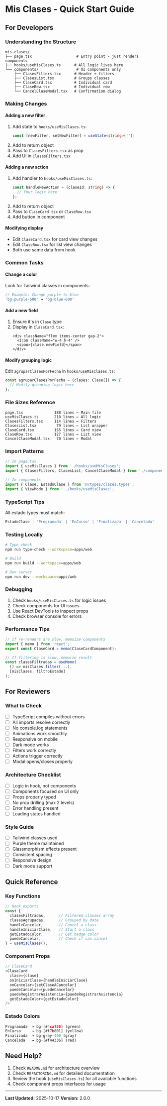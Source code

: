 # Mis Clases - Quick Start Guide

## For Developers

### Understanding the Structure

```
mis-clases/
├── page.tsx                    # Entry point - just renders components
├── hooks/useMisClases.ts      # All logic lives here
└── components/                 # UI components only
    ├── ClasesFilters.tsx      # Header + filters
    ├── ClasesList.tsx         # Groups classes
    ├── ClaseCard.tsx          # Individual card
    ├── ClaseRow.tsx           # Individual row
    └── CancelClaseModal.tsx   # Confirmation dialog
```

### Making Changes

#### Adding a new filter
1. Add state to `hooks/useMisClases.ts`:
   ```typescript
   const [newFilter, setNewFilter] = useState<string>('');
   ```
2. Add to return object
3. Pass to `ClasesFilters.tsx` as prop
4. Add UI in `ClasesFilters.tsx`

#### Adding a new action
1. Add handler to `hooks/useMisClases.ts`:
   ```typescript
   const handleNewAction = (claseId: string) => {
     // Your logic here
   };
   ```
2. Add to return object
3. Pass to `ClaseCard.tsx` or `ClaseRow.tsx`
4. Add button in component

#### Modifying display
- Edit `ClaseCard.tsx` for card view changes
- Edit `ClaseRow.tsx` for list view changes
- Both use same data from hook

### Common Tasks

#### Change a color
Look for Tailwind classes in components:
```typescript
// Example: Change purple to blue
'bg-purple-600' → 'bg-blue-600'
```

#### Add a new field
1. Ensure it's in `Clase` type
2. Display in `ClaseCard.tsx`:
   ```tsx
   <div className="flex items-center gap-2">
     <Icon className="w-4 h-4" />
     <span>{clase.newField}</span>
   </div>
   ```

#### Modify grouping logic
Edit `agruparClasesPorFecha` in `hooks/useMisClases.ts`:
```typescript
const agruparClasesPorFecha = (clases: Clase[]) => {
  // Modify grouping logic here
};
```

### File Sizes Reference
```
page.tsx              188 lines ← Main file
useMisClases.ts       210 lines ← All logic
ClasesFilters.tsx     114 lines ← Filters
ClasesList.tsx         79 lines ← List wrapper
ClaseCard.tsx         155 lines ← Card view
ClaseRow.tsx          127 lines ← List view
CancelClaseModal.tsx   70 lines ← Modal
```

### Import Patterns

```typescript
// In page.tsx
import { useMisClases } from './hooks/useMisClases';
import { ClasesFilters, ClasesList, CancelClaseModal } from './components';

// In components
import { Clase, EstadoClase } from '@/types/clases.types';
import { ViewMode } from '../hooks/useMisClases';
```

### TypeScript Tips

All estado types must match:
```typescript
EstadoClase | 'Programada' | 'EnCurso' | 'Finalizada' | 'Cancelada'
```

### Testing Locally

```bash
# Type check
npm run type-check --workspace=apps/web

# Build
npm run build --workspace=apps/web

# Dev server
npm run dev --workspace=apps/web
```

### Debugging

1. Check `hooks/useMisClases.ts` for logic issues
2. Check components for UI issues
3. Use React DevTools to inspect props
4. Check browser console for errors

### Performance Tips

```typescript
// If re-renders are slow, memoize components
import { memo } from 'react';
export const ClaseCard = memo(ClaseCardComponent);

// If filtering is slow, memoize result
const clasesFiltradas = useMemo(
  () => misClases.filter(...),
  [misClases, filtroEstado]
);
```

## For Reviewers

### What to Check
- [ ] TypeScript compiles without errors
- [ ] All imports resolve correctly
- [ ] No console.log statements
- [ ] Animations work smoothly
- [ ] Responsive on mobile
- [ ] Dark mode works
- [ ] Filters work correctly
- [ ] Actions trigger correctly
- [ ] Modal opens/closes properly

### Architecture Checklist
- [ ] Logic in hook, not components
- [ ] Components focused on UI only
- [ ] Props properly typed
- [ ] No prop drilling (max 2 levels)
- [ ] Error handling present
- [ ] Loading states handled

### Style Guide
- [ ] Tailwind classes used
- [ ] Purple theme maintained
- [ ] Glassmorphism effects present
- [ ] Consistent spacing
- [ ] Responsive design
- [ ] Dark mode support

## Quick Reference

### Key Functions
```typescript
// Hook exports
const {
  clasesFiltradas,      // Filtered classes array
  clasesAgrupadas,      // Grouped by date
  handleCancelar,       // Cancel a class
  handleIniciarClase,   // Start a class
  getEstadoColor,       // Get badge color
  puedeCancelar,        // Check if can cancel
} = useMisClases();
```

### Component Props
```typescript
// ClaseCard
<ClaseCard
  clase={clase}
  onIniciarClase={handleIniciarClase}
  onCancelar={setClaseACancelar}
  puedeCancelar={puedeCancelar}
  puedeRegistrarAsistencia={puedeRegistrarAsistencia}
  getEstadoColor={getEstadoColor}
/>
```

### Estado Colors
```typescript
Programada  → bg-[#4caf50] (green)
EnCurso     → bg-[#f7b801] (yellow)
Finalizada  → bg-gray-400 (gray)
Cancelada   → bg-[#f44336] (red)
```

## Need Help?

1. Check `README.md` for architecture overview
2. Check `REFACTORING.md` for detailed documentation
3. Review the hook (`useMisClases.ts`) for all available functions
4. Check component props interfaces for usage

---

**Last Updated:** 2025-10-17
**Version:** 2.0.0
